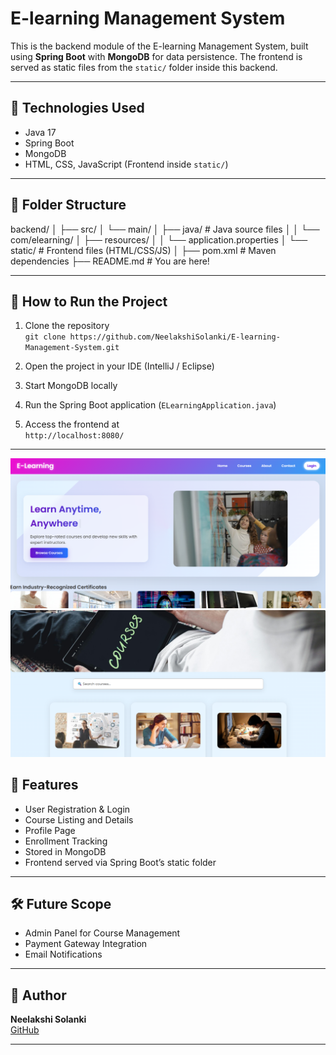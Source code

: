 # E-learning Management System 

This is the backend module of the E-learning Management System, built using **Spring Boot** with **MongoDB** for data persistence. The frontend is served as static files from the `static/` folder inside this backend.

---

## 🔧 Technologies Used

- Java 17
- Spring Boot
- MongoDB
- HTML, CSS, JavaScript (Frontend inside `static/`)

---

## 📁 Folder Structure

backend/
│
├── src/
│ └── main/
│ ├── java/ # Java source files
│ │ └── com/elearning/
│ ├── resources/
│ │ └── application.properties
│ └── static/ # Frontend files (HTML/CSS/JS)
│
├── pom.xml # Maven dependencies
├── README.md # You are here!




---

## 🚀 How to Run the Project

1. Clone the repository  
   `git clone https://github.com/NeelakshiSolanki/E-learning-Management-System.git`

2. Open the project in your IDE (IntelliJ / Eclipse)

3. Start MongoDB locally

4. Run the Spring Boot application (`ELearningApplication.java`)

5. Access the frontend at  
   `http://localhost:8080/`

---
![image-alt](https://github.com/NeelakshiSolanki/E-learning-Management-System/blob/ad6e2771131fa6dd30e712d5099c8d6fd434e6c3/backend/Screenshot%202025-07-22%20234439.png)
![image-alt](https://github.com/NeelakshiSolanki/E-learning-Management-System/blob/6414703366bffb6003727230b5a1896b63f8ad60/Screenshot%202025-07-22%20234511.png)

## 📌 Features

- User Registration & Login
- Course Listing and Details
- Profile Page
- Enrollment Tracking
- Stored in MongoDB
- Frontend served via Spring Boot’s static folder

---

## 🛠️ Future Scope

- Admin Panel for Course Management  
- Payment Gateway Integration  
- Email Notifications

---

## 🙌 Author

**Neelakshi Solanki**  
[GitHub](https://github.com/NeelakshiSolanki)

---


